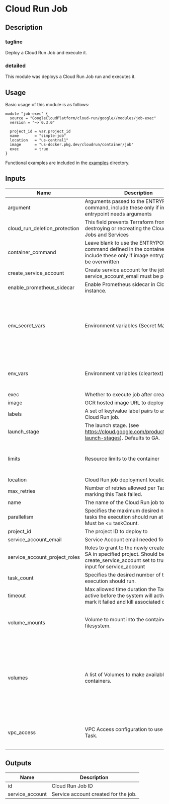 # Cloud Run Job

## Description

### tagline

Deploy a Cloud Run Job and execute it.

### detailed

This module was deploys a Cloud Run Job run and executes it.

## Usage

Basic usage of this module is as follows:

```hcl
module "job-exec" {
  source = "GoogleCloudPlatform/cloud-run/google//modules/job-exec"
  version = "~> 0.3.0"

  project_id = var.project_id
  name       = "simple-job"
  location   = "us-central1"
  image      = "us-docker.pkg.dev/cloudrun/container/job"
  exec       = true
}
```

Functional examples are included in the
[examples](./examples/) directory.

<!-- BEGINNING OF PRE-COMMIT-TERRAFORM DOCS HOOK -->
## Inputs

| Name | Description | Type | Default | Required |
|------|-------------|------|---------|:--------:|
| argument | Arguments passed to the ENTRYPOINT command, include these only if image entrypoint needs arguments | `list(string)` | `[]` | no |
| cloud\_run\_deletion\_protection | This field prevents Terraform from destroying or recreating the Cloud Run v2 Jobs and Services | `bool` | `true` | no |
| container\_command | Leave blank to use the ENTRYPOINT command defined in the container image, include these only if image entrypoint should be overwritten | `list(string)` | `[]` | no |
| create\_service\_account | Create service account for the job. If false, service\_account\_email must be provided. | `bool` | `false` | no |
| enable\_prometheus\_sidecar | Enable Prometheus sidecar in Cloud Run instance. | `bool` | `false` | no |
| env\_secret\_vars | Environment variables (Secret Manager) | <pre>list(object({<br>    name = string<br>    value_source = set(object({<br>      secret_key_ref = object({<br>        secret  = string<br>        version = optional(string, "latest")<br>      })<br>    }))<br>  }))</pre> | `[]` | no |
| env\_vars | Environment variables (cleartext) | <pre>list(object({<br>    value = string<br>    name  = string<br>  }))</pre> | `[]` | no |
| exec | Whether to execute job after creation | `bool` | `false` | no |
| image | GCR hosted image URL to deploy | `string` | n/a | yes |
| labels | A set of key/value label pairs to assign to the Cloud Run job. | `map(string)` | `{}` | no |
| launch\_stage | The launch stage. (see https://cloud.google.com/products#product-launch-stages). Defaults to GA. | `string` | `""` | no |
| limits | Resource limits to the container | <pre>object({<br>    cpu    = optional(string)<br>    memory = optional(string)<br>  })</pre> | `null` | no |
| location | Cloud Run job deployment location | `string` | n/a | yes |
| max\_retries | Number of retries allowed per Task, before marking this Task failed. | `number` | `null` | no |
| name | The name of the Cloud Run job to create | `string` | n/a | yes |
| parallelism | Specifies the maximum desired number of tasks the execution should run at given time. Must be <= taskCount. | `number` | `null` | no |
| project\_id | The project ID to deploy to | `string` | n/a | yes |
| service\_account\_email | Service Account email needed for the job | `string` | `""` | no |
| service\_account\_project\_roles | Roles to grant to the newly created cloud run SA in specified project. Should be used with create\_service\_account set to true and no input for service\_account | `list(string)` | `[]` | no |
| task\_count | Specifies the desired number of tasks the execution should run. | `number` | `null` | no |
| timeout | Max allowed time duration the Task may be active before the system will actively try to mark it failed and kill associated containers. | `string` | `"600s"` | no |
| volume\_mounts | Volume to mount into the container's filesystem. | <pre>list(object({<br>    name       = string<br>    mount_path = string<br>  }))</pre> | `[]` | no |
| volumes | A list of Volumes to make available to containers. | <pre>list(object({<br>    name = string<br>    cloud_sql_instance = optional(object({<br>      instances = set(string)<br>    }))<br>    gcs = optional(object({<br>      bucket        = string<br>      read_only     = optional(bool)<br>      mount_options = optional(list(string))<br>    }))<br>  }))</pre> | `[]` | no |
| vpc\_access | VPC Access configuration to use for this Task. | <pre>list(object({<br>    connector = string<br>    egress    = string<br>  }))</pre> | `[]` | no |

## Outputs

| Name | Description |
|------|-------------|
| id | Cloud Run Job ID |
| service\_account | Service account created for the job. |

<!-- END OF PRE-COMMIT-TERRAFORM DOCS HOOK -->
